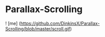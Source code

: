 # Parallax-Scrolling

! [me] (https://github.com/DinkinsX/Parallax-Scrolling/blob/master/scroll.gif)

